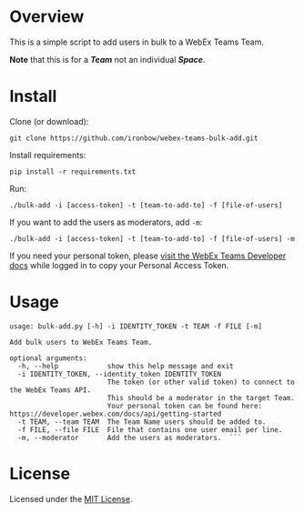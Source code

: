 # Overview
This is a simple script to add users in bulk to a WebEx Teams Team. 

__Note__ that this is for a ***Team*** not an individual ***Space***.

# Install
Clone (or download):  

`git clone https://github.com/ironbow/webex-teams-bulk-add.git`

Install requirements: 

`pip install -r requirements.txt`

Run:

`./bulk-add -i [access-token] -t [team-to-add-to] -f [file-of-users]`

If you want to add the users as moderators, add `-m`:

`./bulk-add -i [access-token] -t [team-to-add-to] -f [file-of-users] -m`

If you need your personal token, please [visit the WebEx Teams Developer docs](https://developer.webex.com/docs/api/getting-started) while logged in to copy your Personal Access Token.
# Usage
```
usage: bulk-add.py [-h] -i IDENTITY_TOKEN -t TEAM -f FILE [-m]

Add bulk users to WebEx Teams Team.

optional arguments:
  -h, --help            show this help message and exit
  -i IDENTITY_TOKEN, --identity_token IDENTITY_TOKEN
                        The token (or other valid token) to connect to the WebEx Teams API. 
                        This should be a moderator in the target Team. 
                        Your personal token can be found here: https://developer.webex.com/docs/api/getting-started
  -t TEAM, --team TEAM  The Team Name users should be added to.
  -f FILE, --file FILE  File that contains one user email per line.
  -m, --moderator       Add the users as moderators.  ```
```

# License
Licensed under the [MIT License](https://choosealicense.com/licenses/mit/).
